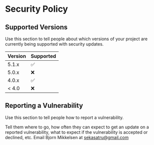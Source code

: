 # Security Policy

## Supported Versions

Use this section to tell people about which versions of your project are
currently being supported with security updates.

| Version | Supported          |
| ------- | ------------------ |
| 5.1.x   | :white_check_mark: |👩‍🦳✔
| 5.0.x   | :x:                |x
| 4.0.x   | :white_check_mark: |👩‍🦳✔
| < 4.0   | :x:                |x

## Reporting a Vulnerability 

Use this section to tell people how to report a vulnerability.

Tell them where to go, how often they can expect to get an update on a
reported vulnerability, what to expect if the vulnerability is accepted or
declined, etc. Email Bjorn Mikkelsen at sekasatru@gmail.com 
